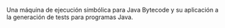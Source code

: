 Una máquina de ejecución simbólica para Java Bytecode y su aplicación a la generación de tests para programas Java.